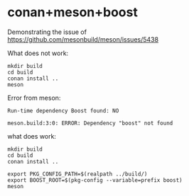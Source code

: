# conan+meson+boost

Demonstrating the issue of https://github.com/mesonbuild/meson/issues/5438

What does not work:

```
mkdir build
cd build
conan install ..
meson
```

Error from meson:

```
Run-time dependency Boost found: NO 

meson.build:3:0: ERROR: Dependency "boost" not found
```

what does work:

```
mkdir build
cd build
conan install ..

export PKG_CONFIG_PATH=$(realpath ../build/)
export BOOST_ROOT=$(pkg-config --variable=prefix boost)
meson
```
